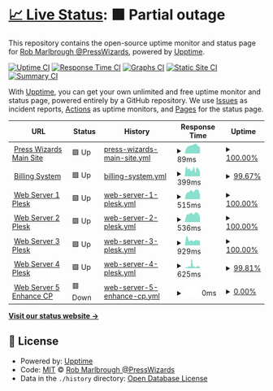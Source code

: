 # [📈 Live Status](https://presswizards.github.io/upptime): <!--live status--> **🟧 Partial outage**

This repository contains the open-source uptime monitor and status page for [Rob Marlbrough @PressWizards](https://presswizards.com/), powered by [Upptime](https://github.com/upptime/upptime).

[![Uptime CI](https://github.com/presswizards/upptime/workflows/Uptime%20CI/badge.svg)](https://github.com/presswizards/upptime/actions?query=workflow%3A%22Uptime+CI%22)
[![Response Time CI](https://github.com/presswizards/upptime/workflows/Response%20Time%20CI/badge.svg)](https://github.com/presswizards/upptime/actions?query=workflow%3A%22Response+Time+CI%22)
[![Graphs CI](https://github.com/presswizards/upptime/workflows/Graphs%20CI/badge.svg)](https://github.com/presswizards/upptime/actions?query=workflow%3A%22Graphs+CI%22)
[![Static Site CI](https://github.com/presswizards/upptime/workflows/Static%20Site%20CI/badge.svg)](https://github.com/presswizards/upptime/actions?query=workflow%3A%22Static+Site+CI%22)
[![Summary CI](https://github.com/presswizards/upptime/workflows/Summary%20CI/badge.svg)](https://github.com/presswizards/upptime/actions?query=workflow%3A%22Summary+CI%22)

With [Upptime](https://upptime.js.org), you can get your own unlimited and free uptime monitor and status page, powered entirely by a GitHub repository. We use [Issues](https://github.com/presswizards/upptime/issues) as incident reports, [Actions](https://github.com/presswizards/upptime/actions) as uptime monitors, and [Pages](https://presswizards.github.io/upptime) for the status page.

<!--start: status pages-->
<!-- This summary is generated by Upptime (https://github.com/upptime/upptime) -->
<!-- Do not edit this manually, your changes will be overwritten -->
<!-- prettier-ignore -->
| URL | Status | History | Response Time | Uptime |
| --- | ------ | ------- | ------------- | ------ |
| <img alt="" src="https://icons.duckduckgo.com/ip3/presswizards.com.ico" height="13"> [Press Wizards Main Site](https://presswizards.com) | 🟩 Up | [press-wizards-main-site.yml](https://github.com/presswizards/upptime/commits/HEAD/history/press-wizards-main-site.yml) | <details><summary><img alt="Response time graph" src="./graphs/press-wizards-main-site/response-time-week.png" height="20"> 89ms</summary><br><a href="https://presswizards.github.io/upptime/history/press-wizards-main-site"><img alt="Response time 118" src="https://img.shields.io/endpoint?url=https%3A%2F%2Fraw.githubusercontent.com%2Fpresswizards%2Fupptime%2FHEAD%2Fapi%2Fpress-wizards-main-site%2Fresponse-time.json"></a><br><a href="https://presswizards.github.io/upptime/history/press-wizards-main-site"><img alt="24-hour response time 68" src="https://img.shields.io/endpoint?url=https%3A%2F%2Fraw.githubusercontent.com%2Fpresswizards%2Fupptime%2FHEAD%2Fapi%2Fpress-wizards-main-site%2Fresponse-time-day.json"></a><br><a href="https://presswizards.github.io/upptime/history/press-wizards-main-site"><img alt="7-day response time 89" src="https://img.shields.io/endpoint?url=https%3A%2F%2Fraw.githubusercontent.com%2Fpresswizards%2Fupptime%2FHEAD%2Fapi%2Fpress-wizards-main-site%2Fresponse-time-week.json"></a><br><a href="https://presswizards.github.io/upptime/history/press-wizards-main-site"><img alt="30-day response time 94" src="https://img.shields.io/endpoint?url=https%3A%2F%2Fraw.githubusercontent.com%2Fpresswizards%2Fupptime%2FHEAD%2Fapi%2Fpress-wizards-main-site%2Fresponse-time-month.json"></a><br><a href="https://presswizards.github.io/upptime/history/press-wizards-main-site"><img alt="1-year response time 113" src="https://img.shields.io/endpoint?url=https%3A%2F%2Fraw.githubusercontent.com%2Fpresswizards%2Fupptime%2FHEAD%2Fapi%2Fpress-wizards-main-site%2Fresponse-time-year.json"></a></details> | <details><summary><a href="https://presswizards.github.io/upptime/history/press-wizards-main-site">100.00%</a></summary><a href="https://presswizards.github.io/upptime/history/press-wizards-main-site"><img alt="All-time uptime 100.00%" src="https://img.shields.io/endpoint?url=https%3A%2F%2Fraw.githubusercontent.com%2Fpresswizards%2Fupptime%2FHEAD%2Fapi%2Fpress-wizards-main-site%2Fuptime.json"></a><br><a href="https://presswizards.github.io/upptime/history/press-wizards-main-site"><img alt="24-hour uptime 100.00%" src="https://img.shields.io/endpoint?url=https%3A%2F%2Fraw.githubusercontent.com%2Fpresswizards%2Fupptime%2FHEAD%2Fapi%2Fpress-wizards-main-site%2Fuptime-day.json"></a><br><a href="https://presswizards.github.io/upptime/history/press-wizards-main-site"><img alt="7-day uptime 100.00%" src="https://img.shields.io/endpoint?url=https%3A%2F%2Fraw.githubusercontent.com%2Fpresswizards%2Fupptime%2FHEAD%2Fapi%2Fpress-wizards-main-site%2Fuptime-week.json"></a><br><a href="https://presswizards.github.io/upptime/history/press-wizards-main-site"><img alt="30-day uptime 100.00%" src="https://img.shields.io/endpoint?url=https%3A%2F%2Fraw.githubusercontent.com%2Fpresswizards%2Fupptime%2FHEAD%2Fapi%2Fpress-wizards-main-site%2Fuptime-month.json"></a><br><a href="https://presswizards.github.io/upptime/history/press-wizards-main-site"><img alt="1-year uptime 100.00%" src="https://img.shields.io/endpoint?url=https%3A%2F%2Fraw.githubusercontent.com%2Fpresswizards%2Fupptime%2FHEAD%2Fapi%2Fpress-wizards-main-site%2Fuptime-year.json"></a></details>
| <img alt="" src="https://icons.duckduckgo.com/ip3/billing.presswizards.com.ico" height="13"> [Billing System](https://billing.presswizards.com) | 🟩 Up | [billing-system.yml](https://github.com/presswizards/upptime/commits/HEAD/history/billing-system.yml) | <details><summary><img alt="Response time graph" src="./graphs/billing-system/response-time-week.png" height="20"> 399ms</summary><br><a href="https://presswizards.github.io/upptime/history/billing-system"><img alt="Response time 371" src="https://img.shields.io/endpoint?url=https%3A%2F%2Fraw.githubusercontent.com%2Fpresswizards%2Fupptime%2FHEAD%2Fapi%2Fbilling-system%2Fresponse-time.json"></a><br><a href="https://presswizards.github.io/upptime/history/billing-system"><img alt="24-hour response time 253" src="https://img.shields.io/endpoint?url=https%3A%2F%2Fraw.githubusercontent.com%2Fpresswizards%2Fupptime%2FHEAD%2Fapi%2Fbilling-system%2Fresponse-time-day.json"></a><br><a href="https://presswizards.github.io/upptime/history/billing-system"><img alt="7-day response time 399" src="https://img.shields.io/endpoint?url=https%3A%2F%2Fraw.githubusercontent.com%2Fpresswizards%2Fupptime%2FHEAD%2Fapi%2Fbilling-system%2Fresponse-time-week.json"></a><br><a href="https://presswizards.github.io/upptime/history/billing-system"><img alt="30-day response time 344" src="https://img.shields.io/endpoint?url=https%3A%2F%2Fraw.githubusercontent.com%2Fpresswizards%2Fupptime%2FHEAD%2Fapi%2Fbilling-system%2Fresponse-time-month.json"></a><br><a href="https://presswizards.github.io/upptime/history/billing-system"><img alt="1-year response time 265" src="https://img.shields.io/endpoint?url=https%3A%2F%2Fraw.githubusercontent.com%2Fpresswizards%2Fupptime%2FHEAD%2Fapi%2Fbilling-system%2Fresponse-time-year.json"></a></details> | <details><summary><a href="https://presswizards.github.io/upptime/history/billing-system">99.67%</a></summary><a href="https://presswizards.github.io/upptime/history/billing-system"><img alt="All-time uptime 99.95%" src="https://img.shields.io/endpoint?url=https%3A%2F%2Fraw.githubusercontent.com%2Fpresswizards%2Fupptime%2FHEAD%2Fapi%2Fbilling-system%2Fuptime.json"></a><br><a href="https://presswizards.github.io/upptime/history/billing-system"><img alt="24-hour uptime 100.00%" src="https://img.shields.io/endpoint?url=https%3A%2F%2Fraw.githubusercontent.com%2Fpresswizards%2Fupptime%2FHEAD%2Fapi%2Fbilling-system%2Fuptime-day.json"></a><br><a href="https://presswizards.github.io/upptime/history/billing-system"><img alt="7-day uptime 99.67%" src="https://img.shields.io/endpoint?url=https%3A%2F%2Fraw.githubusercontent.com%2Fpresswizards%2Fupptime%2FHEAD%2Fapi%2Fbilling-system%2Fuptime-week.json"></a><br><a href="https://presswizards.github.io/upptime/history/billing-system"><img alt="30-day uptime 99.76%" src="https://img.shields.io/endpoint?url=https%3A%2F%2Fraw.githubusercontent.com%2Fpresswizards%2Fupptime%2FHEAD%2Fapi%2Fbilling-system%2Fuptime-month.json"></a><br><a href="https://presswizards.github.io/upptime/history/billing-system"><img alt="1-year uptime 99.95%" src="https://img.shields.io/endpoint?url=https%3A%2F%2Fraw.githubusercontent.com%2Fpresswizards%2Fupptime%2FHEAD%2Fapi%2Fbilling-system%2Fuptime-year.json"></a></details>
| <img alt="" src="https://icons.duckduckgo.com/ip3/plesk.presswizards.com.ico" height="13"> [Web Server 1 Plesk](https://plesk.presswizards.com) | 🟩 Up | [web-server-1-plesk.yml](https://github.com/presswizards/upptime/commits/HEAD/history/web-server-1-plesk.yml) | <details><summary><img alt="Response time graph" src="./graphs/web-server-1-plesk/response-time-week.png" height="20"> 515ms</summary><br><a href="https://presswizards.github.io/upptime/history/web-server-1-plesk"><img alt="Response time 514" src="https://img.shields.io/endpoint?url=https%3A%2F%2Fraw.githubusercontent.com%2Fpresswizards%2Fupptime%2FHEAD%2Fapi%2Fweb-server-1-plesk%2Fresponse-time.json"></a><br><a href="https://presswizards.github.io/upptime/history/web-server-1-plesk"><img alt="24-hour response time 305" src="https://img.shields.io/endpoint?url=https%3A%2F%2Fraw.githubusercontent.com%2Fpresswizards%2Fupptime%2FHEAD%2Fapi%2Fweb-server-1-plesk%2Fresponse-time-day.json"></a><br><a href="https://presswizards.github.io/upptime/history/web-server-1-plesk"><img alt="7-day response time 515" src="https://img.shields.io/endpoint?url=https%3A%2F%2Fraw.githubusercontent.com%2Fpresswizards%2Fupptime%2FHEAD%2Fapi%2Fweb-server-1-plesk%2Fresponse-time-week.json"></a><br><a href="https://presswizards.github.io/upptime/history/web-server-1-plesk"><img alt="30-day response time 645" src="https://img.shields.io/endpoint?url=https%3A%2F%2Fraw.githubusercontent.com%2Fpresswizards%2Fupptime%2FHEAD%2Fapi%2Fweb-server-1-plesk%2Fresponse-time-month.json"></a><br><a href="https://presswizards.github.io/upptime/history/web-server-1-plesk"><img alt="1-year response time 514" src="https://img.shields.io/endpoint?url=https%3A%2F%2Fraw.githubusercontent.com%2Fpresswizards%2Fupptime%2FHEAD%2Fapi%2Fweb-server-1-plesk%2Fresponse-time-year.json"></a></details> | <details><summary><a href="https://presswizards.github.io/upptime/history/web-server-1-plesk">100.00%</a></summary><a href="https://presswizards.github.io/upptime/history/web-server-1-plesk"><img alt="All-time uptime 99.99%" src="https://img.shields.io/endpoint?url=https%3A%2F%2Fraw.githubusercontent.com%2Fpresswizards%2Fupptime%2FHEAD%2Fapi%2Fweb-server-1-plesk%2Fuptime.json"></a><br><a href="https://presswizards.github.io/upptime/history/web-server-1-plesk"><img alt="24-hour uptime 100.00%" src="https://img.shields.io/endpoint?url=https%3A%2F%2Fraw.githubusercontent.com%2Fpresswizards%2Fupptime%2FHEAD%2Fapi%2Fweb-server-1-plesk%2Fuptime-day.json"></a><br><a href="https://presswizards.github.io/upptime/history/web-server-1-plesk"><img alt="7-day uptime 100.00%" src="https://img.shields.io/endpoint?url=https%3A%2F%2Fraw.githubusercontent.com%2Fpresswizards%2Fupptime%2FHEAD%2Fapi%2Fweb-server-1-plesk%2Fuptime-week.json"></a><br><a href="https://presswizards.github.io/upptime/history/web-server-1-plesk"><img alt="30-day uptime 100.00%" src="https://img.shields.io/endpoint?url=https%3A%2F%2Fraw.githubusercontent.com%2Fpresswizards%2Fupptime%2FHEAD%2Fapi%2Fweb-server-1-plesk%2Fuptime-month.json"></a><br><a href="https://presswizards.github.io/upptime/history/web-server-1-plesk"><img alt="1-year uptime 99.99%" src="https://img.shields.io/endpoint?url=https%3A%2F%2Fraw.githubusercontent.com%2Fpresswizards%2Fupptime%2FHEAD%2Fapi%2Fweb-server-1-plesk%2Fuptime-year.json"></a></details>
| <img alt="" src="https://icons.duckduckgo.com/ip3/plesk2.presswizards.com.ico" height="13"> [Web Server 2 Plesk](https://plesk2.presswizards.com) | 🟩 Up | [web-server-2-plesk.yml](https://github.com/presswizards/upptime/commits/HEAD/history/web-server-2-plesk.yml) | <details><summary><img alt="Response time graph" src="./graphs/web-server-2-plesk/response-time-week.png" height="20"> 536ms</summary><br><a href="https://presswizards.github.io/upptime/history/web-server-2-plesk"><img alt="Response time 602" src="https://img.shields.io/endpoint?url=https%3A%2F%2Fraw.githubusercontent.com%2Fpresswizards%2Fupptime%2FHEAD%2Fapi%2Fweb-server-2-plesk%2Fresponse-time.json"></a><br><a href="https://presswizards.github.io/upptime/history/web-server-2-plesk"><img alt="24-hour response time 314" src="https://img.shields.io/endpoint?url=https%3A%2F%2Fraw.githubusercontent.com%2Fpresswizards%2Fupptime%2FHEAD%2Fapi%2Fweb-server-2-plesk%2Fresponse-time-day.json"></a><br><a href="https://presswizards.github.io/upptime/history/web-server-2-plesk"><img alt="7-day response time 536" src="https://img.shields.io/endpoint?url=https%3A%2F%2Fraw.githubusercontent.com%2Fpresswizards%2Fupptime%2FHEAD%2Fapi%2Fweb-server-2-plesk%2Fresponse-time-week.json"></a><br><a href="https://presswizards.github.io/upptime/history/web-server-2-plesk"><img alt="30-day response time 688" src="https://img.shields.io/endpoint?url=https%3A%2F%2Fraw.githubusercontent.com%2Fpresswizards%2Fupptime%2FHEAD%2Fapi%2Fweb-server-2-plesk%2Fresponse-time-month.json"></a><br><a href="https://presswizards.github.io/upptime/history/web-server-2-plesk"><img alt="1-year response time 602" src="https://img.shields.io/endpoint?url=https%3A%2F%2Fraw.githubusercontent.com%2Fpresswizards%2Fupptime%2FHEAD%2Fapi%2Fweb-server-2-plesk%2Fresponse-time-year.json"></a></details> | <details><summary><a href="https://presswizards.github.io/upptime/history/web-server-2-plesk">100.00%</a></summary><a href="https://presswizards.github.io/upptime/history/web-server-2-plesk"><img alt="All-time uptime 99.99%" src="https://img.shields.io/endpoint?url=https%3A%2F%2Fraw.githubusercontent.com%2Fpresswizards%2Fupptime%2FHEAD%2Fapi%2Fweb-server-2-plesk%2Fuptime.json"></a><br><a href="https://presswizards.github.io/upptime/history/web-server-2-plesk"><img alt="24-hour uptime 100.00%" src="https://img.shields.io/endpoint?url=https%3A%2F%2Fraw.githubusercontent.com%2Fpresswizards%2Fupptime%2FHEAD%2Fapi%2Fweb-server-2-plesk%2Fuptime-day.json"></a><br><a href="https://presswizards.github.io/upptime/history/web-server-2-plesk"><img alt="7-day uptime 100.00%" src="https://img.shields.io/endpoint?url=https%3A%2F%2Fraw.githubusercontent.com%2Fpresswizards%2Fupptime%2FHEAD%2Fapi%2Fweb-server-2-plesk%2Fuptime-week.json"></a><br><a href="https://presswizards.github.io/upptime/history/web-server-2-plesk"><img alt="30-day uptime 100.00%" src="https://img.shields.io/endpoint?url=https%3A%2F%2Fraw.githubusercontent.com%2Fpresswizards%2Fupptime%2FHEAD%2Fapi%2Fweb-server-2-plesk%2Fuptime-month.json"></a><br><a href="https://presswizards.github.io/upptime/history/web-server-2-plesk"><img alt="1-year uptime 99.99%" src="https://img.shields.io/endpoint?url=https%3A%2F%2Fraw.githubusercontent.com%2Fpresswizards%2Fupptime%2FHEAD%2Fapi%2Fweb-server-2-plesk%2Fuptime-year.json"></a></details>
| <img alt="" src="https://icons.duckduckgo.com/ip3/plesk3.presswizards.com.ico" height="13"> [Web Server 3 Plesk](https://plesk3.presswizards.com) | 🟩 Up | [web-server-3-plesk.yml](https://github.com/presswizards/upptime/commits/HEAD/history/web-server-3-plesk.yml) | <details><summary><img alt="Response time graph" src="./graphs/web-server-3-plesk/response-time-week.png" height="20"> 929ms</summary><br><a href="https://presswizards.github.io/upptime/history/web-server-3-plesk"><img alt="Response time 604" src="https://img.shields.io/endpoint?url=https%3A%2F%2Fraw.githubusercontent.com%2Fpresswizards%2Fupptime%2FHEAD%2Fapi%2Fweb-server-3-plesk%2Fresponse-time.json"></a><br><a href="https://presswizards.github.io/upptime/history/web-server-3-plesk"><img alt="24-hour response time 809" src="https://img.shields.io/endpoint?url=https%3A%2F%2Fraw.githubusercontent.com%2Fpresswizards%2Fupptime%2FHEAD%2Fapi%2Fweb-server-3-plesk%2Fresponse-time-day.json"></a><br><a href="https://presswizards.github.io/upptime/history/web-server-3-plesk"><img alt="7-day response time 929" src="https://img.shields.io/endpoint?url=https%3A%2F%2Fraw.githubusercontent.com%2Fpresswizards%2Fupptime%2FHEAD%2Fapi%2Fweb-server-3-plesk%2Fresponse-time-week.json"></a><br><a href="https://presswizards.github.io/upptime/history/web-server-3-plesk"><img alt="30-day response time 880" src="https://img.shields.io/endpoint?url=https%3A%2F%2Fraw.githubusercontent.com%2Fpresswizards%2Fupptime%2FHEAD%2Fapi%2Fweb-server-3-plesk%2Fresponse-time-month.json"></a><br><a href="https://presswizards.github.io/upptime/history/web-server-3-plesk"><img alt="1-year response time 604" src="https://img.shields.io/endpoint?url=https%3A%2F%2Fraw.githubusercontent.com%2Fpresswizards%2Fupptime%2FHEAD%2Fapi%2Fweb-server-3-plesk%2Fresponse-time-year.json"></a></details> | <details><summary><a href="https://presswizards.github.io/upptime/history/web-server-3-plesk">100.00%</a></summary><a href="https://presswizards.github.io/upptime/history/web-server-3-plesk"><img alt="All-time uptime 99.99%" src="https://img.shields.io/endpoint?url=https%3A%2F%2Fraw.githubusercontent.com%2Fpresswizards%2Fupptime%2FHEAD%2Fapi%2Fweb-server-3-plesk%2Fuptime.json"></a><br><a href="https://presswizards.github.io/upptime/history/web-server-3-plesk"><img alt="24-hour uptime 100.00%" src="https://img.shields.io/endpoint?url=https%3A%2F%2Fraw.githubusercontent.com%2Fpresswizards%2Fupptime%2FHEAD%2Fapi%2Fweb-server-3-plesk%2Fuptime-day.json"></a><br><a href="https://presswizards.github.io/upptime/history/web-server-3-plesk"><img alt="7-day uptime 100.00%" src="https://img.shields.io/endpoint?url=https%3A%2F%2Fraw.githubusercontent.com%2Fpresswizards%2Fupptime%2FHEAD%2Fapi%2Fweb-server-3-plesk%2Fuptime-week.json"></a><br><a href="https://presswizards.github.io/upptime/history/web-server-3-plesk"><img alt="30-day uptime 100.00%" src="https://img.shields.io/endpoint?url=https%3A%2F%2Fraw.githubusercontent.com%2Fpresswizards%2Fupptime%2FHEAD%2Fapi%2Fweb-server-3-plesk%2Fuptime-month.json"></a><br><a href="https://presswizards.github.io/upptime/history/web-server-3-plesk"><img alt="1-year uptime 99.99%" src="https://img.shields.io/endpoint?url=https%3A%2F%2Fraw.githubusercontent.com%2Fpresswizards%2Fupptime%2FHEAD%2Fapi%2Fweb-server-3-plesk%2Fuptime-year.json"></a></details>
| <img alt="" src="https://icons.duckduckgo.com/ip3/ashburn.presswizards.com.ico" height="13"> [Web Server 4 Plesk](https://ashburn.presswizards.com) | 🟩 Up | [web-server-4-plesk.yml](https://github.com/presswizards/upptime/commits/HEAD/history/web-server-4-plesk.yml) | <details><summary><img alt="Response time graph" src="./graphs/web-server-4-plesk/response-time-week.png" height="20"> 625ms</summary><br><a href="https://presswizards.github.io/upptime/history/web-server-4-plesk"><img alt="Response time 343" src="https://img.shields.io/endpoint?url=https%3A%2F%2Fraw.githubusercontent.com%2Fpresswizards%2Fupptime%2FHEAD%2Fapi%2Fweb-server-4-plesk%2Fresponse-time.json"></a><br><a href="https://presswizards.github.io/upptime/history/web-server-4-plesk"><img alt="24-hour response time 256" src="https://img.shields.io/endpoint?url=https%3A%2F%2Fraw.githubusercontent.com%2Fpresswizards%2Fupptime%2FHEAD%2Fapi%2Fweb-server-4-plesk%2Fresponse-time-day.json"></a><br><a href="https://presswizards.github.io/upptime/history/web-server-4-plesk"><img alt="7-day response time 625" src="https://img.shields.io/endpoint?url=https%3A%2F%2Fraw.githubusercontent.com%2Fpresswizards%2Fupptime%2FHEAD%2Fapi%2Fweb-server-4-plesk%2Fresponse-time-week.json"></a><br><a href="https://presswizards.github.io/upptime/history/web-server-4-plesk"><img alt="30-day response time 425" src="https://img.shields.io/endpoint?url=https%3A%2F%2Fraw.githubusercontent.com%2Fpresswizards%2Fupptime%2FHEAD%2Fapi%2Fweb-server-4-plesk%2Fresponse-time-month.json"></a><br><a href="https://presswizards.github.io/upptime/history/web-server-4-plesk"><img alt="1-year response time 343" src="https://img.shields.io/endpoint?url=https%3A%2F%2Fraw.githubusercontent.com%2Fpresswizards%2Fupptime%2FHEAD%2Fapi%2Fweb-server-4-plesk%2Fresponse-time-year.json"></a></details> | <details><summary><a href="https://presswizards.github.io/upptime/history/web-server-4-plesk">99.81%</a></summary><a href="https://presswizards.github.io/upptime/history/web-server-4-plesk"><img alt="All-time uptime 99.86%" src="https://img.shields.io/endpoint?url=https%3A%2F%2Fraw.githubusercontent.com%2Fpresswizards%2Fupptime%2FHEAD%2Fapi%2Fweb-server-4-plesk%2Fuptime.json"></a><br><a href="https://presswizards.github.io/upptime/history/web-server-4-plesk"><img alt="24-hour uptime 100.00%" src="https://img.shields.io/endpoint?url=https%3A%2F%2Fraw.githubusercontent.com%2Fpresswizards%2Fupptime%2FHEAD%2Fapi%2Fweb-server-4-plesk%2Fuptime-day.json"></a><br><a href="https://presswizards.github.io/upptime/history/web-server-4-plesk"><img alt="7-day uptime 99.81%" src="https://img.shields.io/endpoint?url=https%3A%2F%2Fraw.githubusercontent.com%2Fpresswizards%2Fupptime%2FHEAD%2Fapi%2Fweb-server-4-plesk%2Fuptime-week.json"></a><br><a href="https://presswizards.github.io/upptime/history/web-server-4-plesk"><img alt="30-day uptime 99.80%" src="https://img.shields.io/endpoint?url=https%3A%2F%2Fraw.githubusercontent.com%2Fpresswizards%2Fupptime%2FHEAD%2Fapi%2Fweb-server-4-plesk%2Fuptime-month.json"></a><br><a href="https://presswizards.github.io/upptime/history/web-server-4-plesk"><img alt="1-year uptime 99.86%" src="https://img.shields.io/endpoint?url=https%3A%2F%2Fraw.githubusercontent.com%2Fpresswizards%2Fupptime%2FHEAD%2Fapi%2Fweb-server-4-plesk%2Fuptime-year.json"></a></details>
| <img alt="" src="https://icons.duckduckgo.com/ip3/ecp.presswizards.com.ico" height="13"> [Web Server 5 Enhance CP](https://ecp.presswizards.com) | 🟥 Down | [web-server-5-enhance-cp.yml](https://github.com/presswizards/upptime/commits/HEAD/history/web-server-5-enhance-cp.yml) | <details><summary><img alt="Response time graph" src="./graphs/web-server-5-enhance-cp/response-time-week.png" height="20"> 0ms</summary><br><a href="https://presswizards.github.io/upptime/history/web-server-5-enhance-cp"><img alt="Response time 158" src="https://img.shields.io/endpoint?url=https%3A%2F%2Fraw.githubusercontent.com%2Fpresswizards%2Fupptime%2FHEAD%2Fapi%2Fweb-server-5-enhance-cp%2Fresponse-time.json"></a><br><a href="https://presswizards.github.io/upptime/history/web-server-5-enhance-cp"><img alt="24-hour response time 0" src="https://img.shields.io/endpoint?url=https%3A%2F%2Fraw.githubusercontent.com%2Fpresswizards%2Fupptime%2FHEAD%2Fapi%2Fweb-server-5-enhance-cp%2Fresponse-time-day.json"></a><br><a href="https://presswizards.github.io/upptime/history/web-server-5-enhance-cp"><img alt="7-day response time 0" src="https://img.shields.io/endpoint?url=https%3A%2F%2Fraw.githubusercontent.com%2Fpresswizards%2Fupptime%2FHEAD%2Fapi%2Fweb-server-5-enhance-cp%2Fresponse-time-week.json"></a><br><a href="https://presswizards.github.io/upptime/history/web-server-5-enhance-cp"><img alt="30-day response time 0" src="https://img.shields.io/endpoint?url=https%3A%2F%2Fraw.githubusercontent.com%2Fpresswizards%2Fupptime%2FHEAD%2Fapi%2Fweb-server-5-enhance-cp%2Fresponse-time-month.json"></a><br><a href="https://presswizards.github.io/upptime/history/web-server-5-enhance-cp"><img alt="1-year response time 158" src="https://img.shields.io/endpoint?url=https%3A%2F%2Fraw.githubusercontent.com%2Fpresswizards%2Fupptime%2FHEAD%2Fapi%2Fweb-server-5-enhance-cp%2Fresponse-time-year.json"></a></details> | <details><summary><a href="https://presswizards.github.io/upptime/history/web-server-5-enhance-cp">0.00%</a></summary><a href="https://presswizards.github.io/upptime/history/web-server-5-enhance-cp"><img alt="All-time uptime 42.29%" src="https://img.shields.io/endpoint?url=https%3A%2F%2Fraw.githubusercontent.com%2Fpresswizards%2Fupptime%2FHEAD%2Fapi%2Fweb-server-5-enhance-cp%2Fuptime.json"></a><br><a href="https://presswizards.github.io/upptime/history/web-server-5-enhance-cp"><img alt="24-hour uptime 0.00%" src="https://img.shields.io/endpoint?url=https%3A%2F%2Fraw.githubusercontent.com%2Fpresswizards%2Fupptime%2FHEAD%2Fapi%2Fweb-server-5-enhance-cp%2Fuptime-day.json"></a><br><a href="https://presswizards.github.io/upptime/history/web-server-5-enhance-cp"><img alt="7-day uptime 0.00%" src="https://img.shields.io/endpoint?url=https%3A%2F%2Fraw.githubusercontent.com%2Fpresswizards%2Fupptime%2FHEAD%2Fapi%2Fweb-server-5-enhance-cp%2Fuptime-week.json"></a><br><a href="https://presswizards.github.io/upptime/history/web-server-5-enhance-cp"><img alt="30-day uptime 1.38%" src="https://img.shields.io/endpoint?url=https%3A%2F%2Fraw.githubusercontent.com%2Fpresswizards%2Fupptime%2FHEAD%2Fapi%2Fweb-server-5-enhance-cp%2Fuptime-month.json"></a><br><a href="https://presswizards.github.io/upptime/history/web-server-5-enhance-cp"><img alt="1-year uptime 42.29%" src="https://img.shields.io/endpoint?url=https%3A%2F%2Fraw.githubusercontent.com%2Fpresswizards%2Fupptime%2FHEAD%2Fapi%2Fweb-server-5-enhance-cp%2Fuptime-year.json"></a></details>

<!--end: status pages-->

[**Visit our status website →**](https://presswizards.github.io/upptime)

## 📄 License

- Powered by: [Upptime](https://github.com/upptime/upptime)
- Code: [MIT](./LICENSE) © [Rob Marlbrough @PressWizards](https://presswizards.com/)
- Data in the `./history` directory: [Open Database License](https://opendatacommons.org/licenses/odbl/1-0/)
